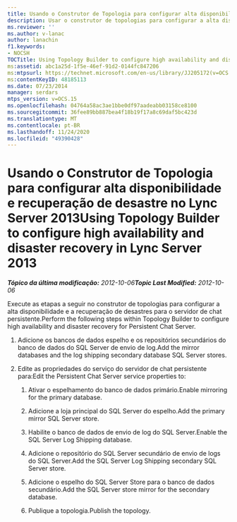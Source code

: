 ```yaml
---
title: Usando o Construtor de Topologia para configurar alta disponibilidade e recuperação de desastre
description: Usar o construtor de topologias para configurar a alta disponibilidade e a recuperação de desastres.
ms.reviewer: ''
ms.author: v-lanac
author: lanachin
f1.keywords:
- NOCSH
TOCTitle: Using Topology Builder to configure high availability and disaster recovery
ms:assetid: abc1a25d-1f5e-46ef-91d2-0144fc847206
ms:mtpsurl: https://technet.microsoft.com/en-us/library/JJ205172(v=OCS.15)
ms:contentKeyID: 48185113
ms.date: 07/23/2014
manager: serdars
mtps_version: v=OCS.15
ms.openlocfilehash: 04764a58ac3ae1bbe0df97aadeabb03158ce8100
ms.sourcegitcommit: 36fee89bb887bea4f18b19f17a8c69daf5bc423d
ms.translationtype: MT
ms.contentlocale: pt-BR
ms.lasthandoff: 11/24/2020
ms.locfileid: "49390428"
---
```

# <a name="using-topology-builder-to-configure-high-availability-and-disaster-recovery-in-lync-server-2013"></a><span data-ttu-id="72272-103">Usando o Construtor de Topologia para configurar alta disponibilidade e recuperação de desastre no Lync Server 2013</span><span class="sxs-lookup"><span data-stu-id="72272-103">Using Topology Builder to configure high availability and disaster recovery in Lync Server 2013</span></span>

<div data-xmlns="http://www.w3.org/1999/xhtml">

<div class="topic" data-xmlns="http://www.w3.org/1999/xhtml" data-msxsl="urn:schemas-microsoft-com:xslt" data-cs="https://msdn.microsoft.com/">

<div data-asp="https://msdn2.microsoft.com/asp">



</div>

<div id="mainSection">

<div id="mainBody"><span data-ttu-id="72272-104">

<span> </span></span><span class="sxs-lookup"><span data-stu-id="72272-104">

<span> </span></span></span>

<span data-ttu-id="72272-105">_**Tópico da última modificação:** 2012-10-06_</span><span class="sxs-lookup"><span data-stu-id="72272-105">_**Topic Last Modified:** 2012-10-06_</span></span>

<span data-ttu-id="72272-106">Execute as etapas a seguir no construtor de topologias para configurar a alta disponibilidade e a recuperação de desastres para o servidor de chat persistente.</span><span class="sxs-lookup"><span data-stu-id="72272-106">Perform the following steps within Topology Builder to configure high availability and disaster recovery for Persistent Chat Server.</span></span>

1.  <span data-ttu-id="72272-107">Adicione os bancos de dados espelho e os repositórios secundários do banco de dados do SQL Server de envio de log.</span><span class="sxs-lookup"><span data-stu-id="72272-107">Add the mirror databases and the log shipping secondary database SQL Server stores.</span></span>

2.  <span data-ttu-id="72272-108">Edite as propriedades do serviço do servidor de chat persistente para:</span><span class="sxs-lookup"><span data-stu-id="72272-108">Edit the Persistent Chat Server service properties to:</span></span>
    
    1.  <span data-ttu-id="72272-109">Ativar o espelhamento do banco de dados primário.</span><span class="sxs-lookup"><span data-stu-id="72272-109">Enable mirroring for the primary database.</span></span>
    
    2.  <span data-ttu-id="72272-110">Adicione a loja principal do SQL Server do espelho.</span><span class="sxs-lookup"><span data-stu-id="72272-110">Add the primary mirror SQL Server store.</span></span>
    
    3.  <span data-ttu-id="72272-111">Habilite o banco de dados de envio de log do SQL Server.</span><span class="sxs-lookup"><span data-stu-id="72272-111">Enable the SQL Server Log Shipping database.</span></span>
    
    4.  <span data-ttu-id="72272-112">Adicione o repositório do SQL Server secundário de envio de logs do SQL Server.</span><span class="sxs-lookup"><span data-stu-id="72272-112">Add the SQL Server Log Shipping secondary SQL Server store.</span></span>
    
    5.  <span data-ttu-id="72272-113">Adicione o espelho do SQL Server Store para o banco de dados secundário.</span><span class="sxs-lookup"><span data-stu-id="72272-113">Add the SQL Server store mirror for the secondary database.</span></span>
    
    6.  <span data-ttu-id="72272-114">Publique a topologia.</span><span class="sxs-lookup"><span data-stu-id="72272-114">Publish the topology.</span></span>

<span data-ttu-id="72272-115"></div>

<span> </span>

</div>

</div>

</span><span class="sxs-lookup"><span data-stu-id="72272-115"></div>

<span> </span>

</div>

</div>

</span></span></div>

